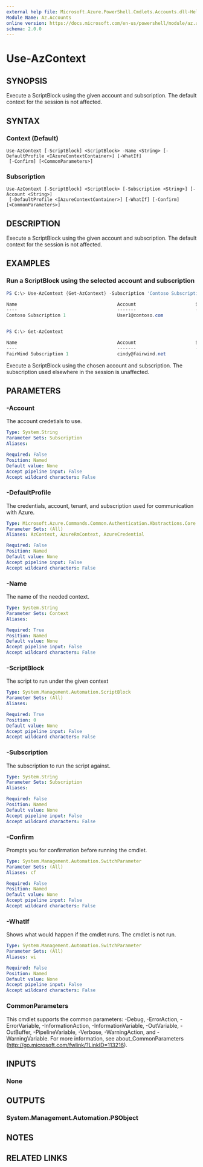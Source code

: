 ```yaml
---
external help file: Microsoft.Azure.PowerShell.Cmdlets.Accounts.dll-Help.xml
Module Name: Az.Accounts
online version: https://docs.microsoft.com/en-us/powershell/module/az.accounts/use-azcontext
schema: 2.0.0
---
```


# Use-AzContext

## SYNOPSIS
Execute a ScriptBlock using the given account and subscription.  The default context for the session is not affected.

## SYNTAX

### Context (Default)
```
Use-AzContext [-ScriptBlock] <ScriptBlock> -Name <String> [-DefaultProfile <IAzureContextContainer>] [-WhatIf]
 [-Confirm] [<CommonParameters>]
```

### Subscription
```
Use-AzContext [-ScriptBlock] <ScriptBlock> [-Subscription <String>] [-Account <String>]
 [-DefaultProfile <IAzureContextContainer>] [-WhatIf] [-Confirm] [<CommonParameters>]
```

## DESCRIPTION
Execute a ScriptBlock using the given account and subscription.  The default context for the session is not affected.

## EXAMPLES

### Run a ScriptBlock using the selected account and subscription
```powershell
PS C:\> Use-AzContext {Get-AzContext} -Subscription 'Contoso Subscription 1' -Account 'User1@contoso.com'

Name                                     Account                      SubscriptionName             Environment                  TenantId
----                                     -------                      ----------------             -----------                  --------
Contoso Subscription 1                   User1@contoso.com             Contoso Subscription 1       AzureCloud                  xxxxxxxx-xxxx-xxxx-xxxx-...


PS C:\> Get-AzContext

Name                                     Account                      SubscriptionName             Environment                  TenantId
----                                     -------                      ----------------             -----------                  --------
FairWind Subscription 1                  cindy@fairwind.net            FairWind Subscription 1     AzureCloud                   yyyyyyyy-yyyy-yyyy-yyyy-...
```

Execute a ScriptBlock using the chosen account and subscription.  The subscription used elsewhere in the session is unaffected.

## PARAMETERS

### -Account
The account credetials to use.

```yaml
Type: System.String
Parameter Sets: Subscription
Aliases:

Required: False
Position: Named
Default value: None
Accept pipeline input: False
Accept wildcard characters: False
```

### -DefaultProfile
The credentials, account, tenant, and subscription used for communication with Azure.

```yaml
Type: Microsoft.Azure.Commands.Common.Authentication.Abstractions.Core.IAzureContextContainer
Parameter Sets: (All)
Aliases: AzContext, AzureRmContext, AzureCredential

Required: False
Position: Named
Default value: None
Accept pipeline input: False
Accept wildcard characters: False
```

### -Name
The name of the needed context.

```yaml
Type: System.String
Parameter Sets: Context
Aliases:

Required: True
Position: Named
Default value: None
Accept pipeline input: False
Accept wildcard characters: False
```

### -ScriptBlock
The script to run under the given context

```yaml
Type: System.Management.Automation.ScriptBlock
Parameter Sets: (All)
Aliases:

Required: True
Position: 0
Default value: None
Accept pipeline input: False
Accept wildcard characters: False
```

### -Subscription
The subscription to run the script against.

```yaml
Type: System.String
Parameter Sets: Subscription
Aliases:

Required: False
Position: Named
Default value: None
Accept pipeline input: False
Accept wildcard characters: False
```

### -Confirm
Prompts you for confirmation before running the cmdlet.

```yaml
Type: System.Management.Automation.SwitchParameter
Parameter Sets: (All)
Aliases: cf

Required: False
Position: Named
Default value: None
Accept pipeline input: False
Accept wildcard characters: False
```

### -WhatIf
Shows what would happen if the cmdlet runs.
The cmdlet is not run.

```yaml
Type: System.Management.Automation.SwitchParameter
Parameter Sets: (All)
Aliases: wi

Required: False
Position: Named
Default value: None
Accept pipeline input: False
Accept wildcard characters: False
```

### CommonParameters
This cmdlet supports the common parameters: -Debug, -ErrorAction, -ErrorVariable, -InformationAction, -InformationVariable, -OutVariable, -OutBuffer, -PipelineVariable, -Verbose, -WarningAction, and -WarningVariable. For more information, see about_CommonParameters (http://go.microsoft.com/fwlink/?LinkID=113216).

## INPUTS

### None

## OUTPUTS

### System.Management.Automation.PSObject

## NOTES

## RELATED LINKS
